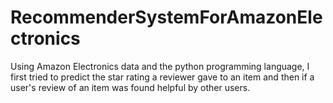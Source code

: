 # RecommenderSystemForAmazonElectronics

Using Amazon Electronics data and the python programming language, I first tried to predict the star rating a reviewer gave to an item and then if a user's review of an item was found helpful by other users.
